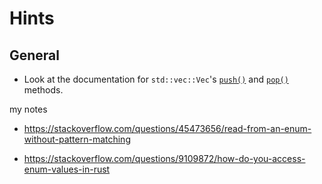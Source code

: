 # Hints

## General

- Look at the documentation for `std::vec::Vec`'s [`push()`](https://doc.rust-lang.org/std/vec/struct.Vec.html#method.push) and [`pop()`](https://doc.rust-lang.org/std/vec/struct.Vec.html#method.pop) methods.

my notes
- https://stackoverflow.com/questions/45473656/read-from-an-enum-without-pattern-matching

- https://stackoverflow.com/questions/9109872/how-do-you-access-enum-values-in-rust